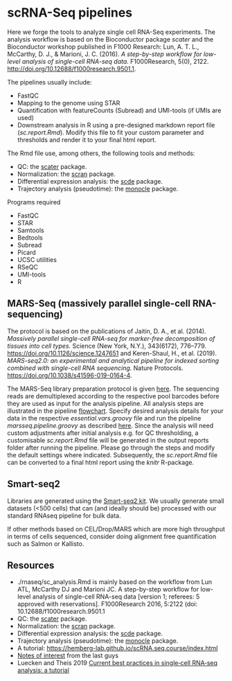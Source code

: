 # scRNA-Seq pipelines

Here we forge the tools to analyze single cell RNA-Seq experiments. The analysis workflow is based on the Bioconductor package *scater* and the Bioconductor workshop published in F1000 Research: Lun, A. T. L., McCarthy, D. J., & Marioni, J. C. (2016). *A step-by-step workflow for low-level analysis of single-cell RNA-seq data.* F1000Research, 5(0), 2122. http://doi.org/10.12688/f1000research.9501.1.

The pipelines usually include:
- FastQC
- Mapping to the genome using STAR
- Quantification with featureCounts (Subread) and UMI-tools (if UMIs are used)
- Downstream analysis in R using a pre-designed markdown report file (*sc.report.Rmd*). Modify this file to fit your custom parameter and thresholds and render it to your final html report.

The Rmd file use, among others, the following tools and methods:
- QC: the [scater](http://bioconductor.org/packages/release/bioc/html/scater.html) package.
- Normalization: the [scran](http://bioconductor.org/packages/release/bioc/html/scran.html) package.
- Differential expression analysis: the [scde](http://bioconductor.org/packages/release/bioc/html/scde.html) package.
- Trajectory analysis (pseudotime): the [monocle](https://bioconductor.org/packages/release/bioc/html/monocle.html) package.

Programs required
- FastQC
- STAR
- Samtools
- Bedtools
- Subread
- Picard
- UCSC utilities
- RSeQC
- UMI-tools
- R

## MARS-Seq (massively parallel single-cell RNA-sequencing)
The protocol is based on the publications of Jaitin, D. A., et al. (2014). *Massively parallel single-cell RNA-seq for marker-free decomposition of tissues into cell types.* Science (New York, N.Y.), 343(6172), 776–779. https://doi.org/10.1126/science.1247651 and Keren-Shaul, H., et al. (2019). *MARS-seq2.0: an experimental and analytical pipeline for indexed sorting combined with single-cell RNA sequencing.* Nature Protocols. https://doi.org/10.1038/s41596-019-0164-4.

The MARS-Seq library preparation protocol is given [here](https://github.com/imbforge/NGSpipe2go/blob/master/resources/MARS-Seq_protocol_Step-by-Step_MML.pdf). The sequencing reads are demultiplexed according to the respective pool barcodes before they are used as input for the analysis pipeline. All analysis steps are illustrated in the pipeline [flowchart](https://www.draw.io/?lightbox=1&highlight=0000ff&edit=_blank&layers=1&nav=1&title=NGSpipe2go_MARSseq_pipeline.html#R7V1pd5s4F%2F41PqfvB%2FuwLx%2BTtOlypmknaU%2Bn86VHIGHTYKCAs%2FTXv5KQMIuMsQOGNDOdmRoBQsvVvc9ddDVTL9YPbxMQrz5GEAUzRYIPM%2FX1TFFk1dbwX6TkMS%2BxTDMvWCY%2BZA9tC27834gVSqx040OUVh7MoijI%2FLha6EZhiNysUgaSJLqvPuZFQfWrMViiRsGNC4Jm6TcfZitWKhv29sY75C9X7NOWwvrnAPd2mUSbkH0vjEKU31kDXg3rY7oCMLovFalvZupFEkVZ%2Fmv9cIECMqx8xPL3LnfcLZqcoDDr8sI76YO3urKy4G517Vy9u7n88fvdnE%2FAHQg2bCxmihHgCs%2Bhf0dGN%2FCXIb1h%2FNqQpp4ndBiKS%2Fxryf6mrzlJvQQ3idbFS%2BlgZI987FfZOsC%2FZHwvAA4KzoshvYiCKKEPqZf0H%2FxImiXRbTFJeBDPvSjMGEXJBmk3SFcIshppPcWV5wdBqdI3BvlTVMrv0DlUz5cJgD4e21qxG619F19K5JEApCn7XUyvRD%2BbgcyPyMDNbanodXmy2PzdoSRDD6UiNnlvUbRGWfKIH2F3Ld3IX2FrbG4x4rwvUazJylYlYtUkla0UtkqWRd1bcsE%2FGMWIqefOvfr75tvmw%2Bb173%2B%2FvP9y%2BT29%2B3cu%2F0c%2Bg5BPD9SiWFKFWgpWW6IWTRJQi8EffAq1%2FP6Wvf4i%2FfPvh8vrN8lahl%2FePr6f63Jj8hDEbJhdRkm2ipZRCII329LSDJCB2T7zVxTFbFp%2Boix7ZFMINlmEi0pEgR787B%2Fy%2BkJnV99Ld14%2FsJrpxSO%2FCHF%2FSy%2BRy%2B%2Fle9vX6NX2PXhGpBG%2BdMnckpkmhZd%2BwJvTJMAKwe2c%2BTTaJC5qWYtsjWcgWaKs7Tn2IBn6VkJKUIB52F1VQj6FKD59%2BXT7c2X9%2BPXPl0y5%2FHH1TTacufVcaKI5ccPPlWaNNVdtzd7F7Ktsm%2FDVysRyjk9uzFM6NWf4AVmLHwTi4EKZnZ2vgR%2BSIfZjFPiYfeLC83ZJkX%2B1XYDsbTKHp7xR8m5xlcYgrJcBMrV%2BVuv2GiRpin4teGcWWEhFd4%2Flqvno8xITGqZlG5KOF4WFVN2WXAyBNRWYhuPZjjq3XYQkQ1aQowBVA47iuiqSLAtKGtIg1A2gS65hoMpHVgnyKp9ZZRmB2WeEOJTLpZ%2BtNs4Cyyl84a8dL8JEin9evb0hTVeWEb5wgsghJATSDOFpuOSdSvHv1L2%2BOsM9pff393k%2FgRgiAtldNZ9zIKAD0XQdTjVHE3UvS2NOGYKfAQe%2FXVocWPtCnh%2F6FHcq0iuH3Plfn6tl%2FH4HEYAp5XdpjPVAwvGwDkY6SjSuCG4CQoLPv38I03aY%2BYCwZIB1S965Oem272FcQQUPwHydrL8jOtwDDT4gd5OR8S7R4I6W7MbsA0BdS4B0OagtI11Z6QHpiuW2QFDWhgDj%2FZj8xHw2xpoB6XwOWjjCsHhBYXfQhMPVKqk7j6HcGDJFMGK8rDPcYN%2F7HPmU2tjH5opemTCzWkHkeSmGRfVJKBr9BH1VHxNt8t%2FfK8hznwZS0T%2B26sgODaRPlCorXVWKE6HUrylKPjk%2FiQEQs0qi7ItMDk2W5kQPhKP54TLnaU6UQJTMcTG%2ByFEII3zK8SRM5Xpxp2zhI7ex4o808qd4IgYQFnUrbQKiO1rMxzxdZA8VW0kdIequZZqGp3ierGm27umqKwPdVmzT86CnOXMN2qpmI8uAqqTicgNqqiVrjqkDz3UsR3Vtx8AzNxZC3NHPfIiqN4%2FAdQK5x2FTk0p2k0BdJKJ1ZbhcTKC4AS6lgVKFUuOpglJKTym7ySVzIvjYKGwAuQzykhSs46CQwkLIt324%2BTov8XmBm%2FNUXq0UYsBRqsvvVD8pbLa5pRcOSNwI9t%2BNWr2iDnT81sFdiqMo6L0%2FeaXS%2B9cE7WMGT7hi5BE%2BC%2B4hyAhj8fwAkUn73yidxty%2Bx1lk1bH%2Bhpu1g5JR%2BkUMfL33ilYqvQowkhipW26fJMq7hSvdrMORJ4wy6P76JmHt61Km%2FyM%2FpVculg8JXYv35Euj9JFAlLi%2FPrLqGMfP2UrOdk7ftcVi0V%2FHQEiQaJStCCqRcjY5TJdIoUiAU9RDQUhZO27XW5QSoGaKTkmHIWqe74LgjDnbMqKYnHPXW4A88pkIP%2BUF1DfhUXdEWUW5X%2FkZusEYhtR4n4C4aNfTNPOqYi7rIjVTpJnb9sHKAb4s6QcHKIWFf%2F4%2FpbCLUtjZzzQp14W8x3fxZ2iN1BKKFbPQ85ezFrXRsQ1NlTTXNl1Nh5ILFFv1NOCpuNnItK25qxuyCmUkIRfJhqVrnmK40EH40rVcxdQlBdmKo85GUht3dZQpENW7%2FymOe0VsQ0xSVwLp7n2U3BKrNDFBgxAsqdhMUM4nBKDqhljumG2YBUrwVgaRSwzaZbIksCKMyBshQpifLmZPF8bNkqGAyX8Nezru6RXG9A9ZVMPoBlmMoXwJyqgREs8NnnBPy2TgyT6bdSwUKWvcfD%2FMpYYUbwFHXj6nK4PcM0r3MIFnc7ZazqjcCHPn4K5IO17weetBFvkUnU7MIa6XrRpPHdXVfNmTm5YYI51TdHUoUiocrIs7kKQdYjEcR5csCFVZlTUS3gyBLAPHVDwstjwDorlpm5KtIlnWXYytJEk1LceyZNVCjmwbMoCG6iAAtcEhU%2BEGLwOmvf3NB23XY50hFAO7hxDKMGRRt0cl0Z1PbL8V17qI3FthB20BHd8r%2FGJlkCo9F3w3f430VejCl17lYIjCoMMtSKVR3WtNUNqtCdOzG2ia2tFucETs6vF2A5FKWZPUw3r5%2BQcn6%2BbXqtNYraAXN78wpnTUOONnh5i0iSGmjqtPFGMzGUh17uOlgKX1Go%2BESyKkyG6mcmTaHwmqSCcXRMsnIYhdQJUOLMnTXMNxEYSWRrCSokJLlZFjSNCz5lDToCxDx8F%2FI9uToW0BS5Et0zBNYGpIcU0d2tpIoGpvf%2FNB2%2FXYoXapOhA5coKwtEg7zo8m6S70gOEYimU5CrH9WZ5qO4Ztu56mobluQ83RDUP3JBMB17McCSD8BglEtiwFYMxsW7pjjzg%2FLd0tTU%2FzqSOshmNDW4Dl1WPqc36TIwParRkPIy3IcMZjBdCvjZ%2BQACDJ3aQZGfQGsxLFedQA56Txo24qHfGjNJgVRx8dLGqHjuILAYvqy0OLfW056%2BwLNCZibStg1yUWHH9fUDbbBZP92mCulpEWbmM9eKgVbTYN2yeNDfzwNv9mr1INP4b%2F7%2BEbv9xFXlyIqr0Kfz5POxV%2BEd%2BpMXHmpfqLXr1WjR2sm%2B6lZRVLs75N8xhMVFiEopkNDiUb%2Fdjmu1gFhJtcZbuVnaDAie5PwEmUdlYyHEvoqk3qUt8sgb56liTgsfRATKRMulvsaLW9I5oh1agir%2FFYkSOkEaXdQPFSaKTnqW%2FMrS7X5latbTTJiZS9tZ30p9KQypKf9EVDQtgyoZ0se%2BhoF2xRR4MtXXmUNprJS4xUn03%2BhF73yneerVOBzMZsGUZi%2FPRW8foWrFT4EPm3V%2BrcmM4CPZTPn2CyVHsS4t9UayKiyrr3P8%2F01L5Y%2Fc3d2f1b%2BSb68enc%2FvRVffi8Wt%2FOJ6Sgjsnqa6QyNDcxh2EenTXUmy9n153102vEIvTimIQJDqmJFtbVFI%2Fh4aqoVhrWIVXRnqPCbLm67kdWPcVj27Qxfjy7vpnfkOmStlE%2BNWZCnFylYWY%2BrqoyT4axHp639iGkvKY2I9uSazYO6mxHjiyaJo3GBOZ8gLFr3Cz9HP%2BLx%2B6CSC8dN%2FMCX8vba%2FwveTzJLqIQVw18OrUIk%2Bs9SrNZM61XD0SgWuTjVQtEgwqEdmVVO5gKuoGMFwoJja5MvHcjw9PyJxmNBdrdU0TzcDB%2FkXSEj%2FrTJos3ROiQ5JhkgZ81RA6%2B%2BcttEzjjuaSL6Kmo6IZP5RHuTlJpd5fwqKcHHZfZC88ieAnWfkDo%2FR0K7hCpdXYKZ5fJZVGLWfS0IcvczjIZOpcapJ6gdBNkrREZ4xG7ixl0mcRf3WPINuMuXHIR0R5u1j5z1VIPxIxkgJrDTRz4uZO3PfnTSb3VL35VGjybyt5VefjWx46r0pr8qgyi5USXJG7ZnC9HNwoCDM1pzEQufRBwyfrkQmpaBD4AMevqCUWMGPgqYwLfscxrHM%2FuBb72aLbQ1nZPhvU0gW%2BCiDY5Ue5zbLxf6i7yfi2u17At0M9xVU9zoGlYpmJD0zKgZ%2BqWpJsAaJ6rozmCFm4bMnVFMh0LyoaB%2F5NM5EDg2K6pabYJHAUOvyGYAZ7LYr4u05UfPv5I3SQEKfr1I7%2Fhh8sfeQzc5c5ByEewfvv0UZm4BbQPuBmLFQpilKSL67bZMiUkGzZUVNe1bclWbUmXVVXRkapbigbluQN0z1VdkunLkyVXhwC6toygZ2uSp%2BOJtXVVNXU4zdlqH4xi1oSPTTVq8zNuKGb4BaMh7CihwZal%2FK0UYCxKNFQEXn6MoO8Rfk1plD7INIFZKW6zFP9Z7Czahn5meILTFeaBac7i%2BWaj0lAcFuj5B4J02%2BqGa3pJHSpOkv%2F07b4%2FN%2BuYP88MrSeLUCzy37MPb5PfD%2BrS799Tv8P%2Fx09M4KEeereQkv2uwM5%2BIT%2F0UIIeMMfz13ScOrqIIOEG65zREIs55Ql8L2Ie20gjGgPfSQAj5MF9SLXOHOxO0k4V2ThsJKOqjOtOEoebTCjEaJjA6Arz6VVP0zvqadMLjE43DrElKhifZY8xSo%2FiL9SASWEI3dqMlzsZjMcYnYar1PtwOFvR%2Fwi2okkTDJDmvtDpuyyPPQWoV07S2dXZe1Dtk%2BxzyrMJf5vCHuzOs8ztrmNHzXOGwe3B7Gi6XWFz9ecN7UkR0ocKsx%2B5Q%2B3AYCr6Eo2mIoZ9jJJLBv%2Bt521AeVbayco6crggM56lIKuHW%2BlKMwvX%2BPj4BSbm6ktdNzvyO0ueBL8z5arar9t7woRrz2v2afidA9YXxOBGT7vtyO1czFhoqm7HX37zl6fYxoib6bJmHs7RynG5z4ej1aG5bkxQ42%2FfuvgfMheezVjmYcJRPRUw78wlziD8%2BvH9eX4axhe8YCWyG%2FpXNSZDxDTKDhQAqR8BVzTjDobifA3u2rim40M%2BQDcuU8oGkJoEqKnxWm4ND6r6a04DtHC3MLZjPcki2u7DeZT1LHlUHXUp1hRRl%2Fmno67BrJJ61%2BiR6VkllyhE5xF8xOhG6YxsEq7HMUSEuc4dZT6kNvJBFC6JA%2FUUJknySZIUGTdGOZif5BP37PhJwxxpjYt5xIaqP56f9Ap6Ou%2FvnKahylCnaajCmOMwGxWmPno%2BTx5zxAPGWR6aBh5L48DPsqF3BpZgFO%2FP4dDpz9gfaEjjQqdWY8pkojCbAeBZAtzbiQZh5vYR0mXWSGYLvvNTkh0qBfnB21Pf79ADtdfDpjSBMWOwcHChVjChLfLTF%2BLW88z4y5s9zYy%2F14hEMoUuEbdvURhVDkptEeTj87UcQtB0A3gG8JJ4oI6uZaUT9ShnD4FsQ%2BNZ6UlBPuV99BvLzDt1cG0jXHabEpVFypbTnvrkOMp9Bx0clXV%2FYklQa5CEQ5QyJOHn7J0mCao1ehLUgoe83CSoYi14Qqb%2FQmYeZPqXTyhAbUG4hniX2rS2Ydm78w9M%2FhDEbUxHsV%2BHUlK7qvDSzvHLh6SaJAH%2F9QrTOJ62PIAl983Utj3xvSS3WJSTQ5r5NZbt9KScYr987rkBlNhEWXFz00NpJ0qaoTh9%2BgG%2Bf%2BRReZNt2Gy8M%2FwGQkM231fPRKspN3P3yJZAtFvm07mxeKfPqJbn49zts4OU1tJ2IDcAaeq7s%2FKOoL79W7LcOex%2BUmK5aPcohrn3YZfd0eC%2BdlT6hAxzPLigSJfy24%2Fj6iFq46ihIVjn8aNYPN4RdZPYB5nVMAbs1A3E0FHXTZinVKOjKJAX1%2FIiD4NY%2Fp5yK5UjWvmsrbC1Q0745XhnnPCcrhP2L5AEmZUdzxNiYw5Yb5nYi%2FAiGBUCVu2O2RSHSyoz6takPtwI5in9CNygOEIaxl6CAUzzsGAA07JqJDbQrhWS2OKaZczoGhDAZotgjdzwTVEG5jy3MLoPZ9u8E6RDJ9iwwpJzkD4cHARgl8nj%2BQYBFAxupCCAd9IHb3VlZcHd6tq5endz%2BeP3O342qkBGN4iLyAGhnKubwzSROPsLLQm03RJvXl1DnDk7xRlLTFyaJGESYSLFakWNXMY7cxeLqKLK0XuRdDWo1qQLTRbQRR9JRoRE0Dy52CHre7ZNYdfBK7N%2FyfUxdFZ1TfH0KOUlJXLIaEMN3VOc0EYd45asw3w0t4V0XEXqD1gTKg2dlPxVSh%2B0nZzRseyRAPYQO%2BEAxCXz7C5l6tJE1KUPRF2ndJC2kvfL9Y8Kh%2BUZOs6Ynf4ydwG1LMeX5iNrHYwX6%2FGZbMNGdEX1IGJsQ63iF8EWCB5NWZEwykASZszU7H7uariMara6SQbFvQALXJ04xfhHRJ3GQNR5aIpygnznvGWURHOZ1OI06FKLuJL3GZ5IV3wwOn1tk9LtZYzMm%2Bk1G7S8Czw0GmSIW%2FQ63ypIDTooj22EJPc%2Fkd2i4Awai9Eu%2BhttbKX3p6vobE2IF85%2B7XwVJf5v3D9QfL%2FAGGo%2Fi6ShJGjNRaJYgjjKwczULzDvSDml6bI9JKRstv5uBx%2B%2B%2BO%2FfODc3D9Fj9Pjh%2B6ev865Wa35ewti5R2pHDppM%2Bex6RCHPNDG01ZqdikANEn%2BRcxw6JyCJ4kc6H%2Bkt%2BQQ9AiLPGlDgBFbI4cKAJuy1nxIdBIQo2pBr1itqHisM2YrQlL2b2J6dJbu%2Bc9ccOZGg8FhMvt5HCp86iBHii880xy01R%2Fd8VqaQTR3HGwU7g%2FaS9ZDxUsKJb9rEnufEy9WJV4713Q418%2Ft9c0NOfVsrO9lHN0nweE62apL%2B7GOaW%2FrIr7J8N6f6em4f6DbvzmU1U62dJ6mJQiDUJptVzR4M0OL0KtK4i2vwAyXbUjTth4SjJVkVNntKSVbHPBl60Ckf5mSBg2NX9NrBA5bSqgXUn1cMvUZuTzuoXKiYPpuE8QPzDjFnVSZBSHX1UN2XyrL%2BvK48hZA6q5MXmwxAEGed1UheUs4al6B1dEeMYbQqapxj259YppSi4jFyzbmsi23xUbtJ7tkplfXwKHWKKTD5Kp1wDHOG1Yn1VIOYi8ZJLy%2BcuZoURVVkju7HC2gWxS3URrk0CpQfnxexB9xiP1PUS%2FqPUHKWh9uo47OqWlV2A%2BBK3xjkz2yHz2CZAOjj6agVY65GtpFRMb4km8q4SF8BSKlAqupvPYXw2WZVDGqC7RayKfACKIYy0ORywbwzKOWAkDL61iaolwSFg%2BvvujeJnu4SRPmWYBJfjGXaBoVuvuGJpV4M0B0KWld%2F0Nihsy35QngJre%2BC8p84zivPtxhXj7qmNI1%2FpVnVQ9dWf6NP9S65%2BSywXrDv%2Fn2RszXMwWlzjuzcVZSs8ed%2Fg8qusOLwLYlG0nSr6j0ke8u87UiwPdjw5ybN6Blh%2Ba7tauBg3m2PLNB8WO9A4pOACrqFzg%2FdYLEdAvfRpQFB8Qqk6H8d2%2FWa7hiU0AMe1IS3je0r%2F3xxlk9rNr%2B5elO0%2BevHs8%2FbWej2Fd%2BjmXdIMpf8awlKUz4QxTZ0um2dOGjnNGENFVGsc4Tbxe1CqtkAXNhcL3WXao3V%2FjEBzbZe44ZqkxsKJd0xcbn4EgPjrKxh4G6tPkaQKA9v%2Fg8%3D). Specify desired analysis details for your data in the respective *essential.vars.groovy* file and run the pipeline *marsseq.pipeline.groovy* as described [here](https://github.com/imbforge/NGSpipe2go/blob/master/README.md). Since the analysis will need custom adjustments after initial analysis e.g. for QC thresholding, a customisable *sc.report.Rmd* file will be generated in the output reports folder after running the pipeline. Please go through the steps and modify the default settings where indicated. Subsequently, the *sc.report.Rmd* file can be converted to a final html report using the *knitr* R-package.

## Smart-seq2
Libraries are generated using the [Smart-seq2 kit](http://www.nature.com/nmeth/journal/v10/n11/full/nmeth.2639.html). We usually generate small datasets (<500 cells) that can (and ideally should be) processed with our standard RNAseq pipeline for bulk data.

If other methods based on CEL/Drop/MARS which are more high throughput in terms of cells sequenced, consider doing alignment free quantification such as Salmon or Kallisto.


## Resources
- ./rnaseq/sc_analysis.Rmd is mainly based on the workflow from Lun ATL, McCarthy DJ and Marioni JC. A step-by-step workflow for low-level analysis of single-cell RNA-seq data [version 1; referees: 5 approved with reservations]. F1000Research 2016, 5:2122 (doi: 10.12688/f1000research.9501.1
- QC: the [scater](http://bioconductor.org/packages/release/bioc/html/scater.html) package.
- Normalization: the [scran](http://bioconductor.org/packages/release/bioc/html/scran.html) package.
- Differential expression analysis: the [scde](http://bioconductor.org/packages/release/bioc/html/scde.html) package.
- Trajectory analysis (pseudotime): the [monocle](https://bioconductor.org/packages/release/bioc/html/monocle.html) package.
- A tutorial: https://hemberg-lab.github.io/scRNA.seq.course/index.html
- [Notes of interest](https://hemberg-lab.github.io/scRNA.seq.course/ideal-scrnaseq-pipeline-as-of-oct-2017.html) from the last guys
- Luecken and Theis 2019 [Current best practices in single‐cell RNA‐seq analysis: a tutorial](https://www.embopress.org/doi/10.15252/msb.20188746)


